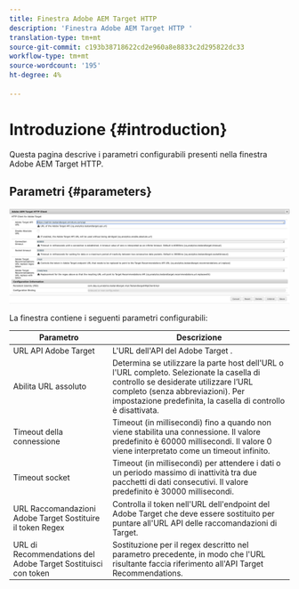 ```yaml
---
title: Finestra Adobe AEM Target HTTP
description: 'Finestra Adobe AEM Target HTTP '
translation-type: tm+mt
source-git-commit: c193b38718622cd2e960a8e8833c2d295822dc33
workflow-type: tm+mt
source-wordcount: '195'
ht-degree: 4%

---
```



# Introduzione {#introduction}

Questa pagina descrive i parametri configurabili presenti nella finestra Adobe AEM Target HTTP.

## Parametri {#parameters}

![Finestra HTTP](assets/httpwindow.png "WindowTarget di Target")

La finestra contiene i seguenti parametri configurabili:

| Parametro | Descrizione |
|---|---|
| URL API Adobe Target  | L&#39;URL dell&#39;API del Adobe Target . |
| Abilita URL assoluto | Determina se utilizzare la parte host dell&#39;URL o l&#39;URL completo. Selezionate la casella di controllo se desiderate utilizzare l’URL completo (senza abbreviazioni). Per impostazione predefinita, la casella di controllo è disattivata. |
| Timeout della connessione | Timeout (in millisecondi) fino a quando non viene stabilita una connessione. Il valore predefinito è 60000 millisecondi. Il valore 0 viene interpretato come un timeout infinito. |
| Timeout socket | Timeout (in millisecondi) per attendere i dati o un periodo massimo di inattività tra due pacchetti di dati consecutivi. Il valore predefinito è 30000 millisecondi. |
|  URL Raccomandazioni Adobe Target Sostituire il token Regex | Controlla il token nell&#39;URL dell&#39;endpoint del Adobe Target  che deve essere sostituito per puntare all&#39;URL API delle raccomandazioni di Target. |
|  URL di Recommendations del Adobe Target Sostituisci con token | Sostituzione per il regex descritto nel parametro precedente, in modo che l&#39;URL risultante faccia riferimento all&#39;API Target Recommendations. |
